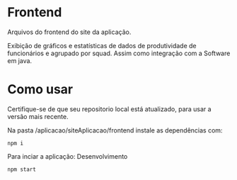 # Frontend
Arquivos do frontend do site da aplicação.

Exibição de gráficos e estatísticas de dados de produtividade de funcionários e agrupado por squad. Assim como integração com a Software em java.

# Como usar

Certifique-se de que seu repositorio local está atualizado, para usar a versão mais recente.

Na pasta /aplicacao/siteAplicacao/frontend instale as dependências com:

```
npm i
```

Para inciar a aplicação:
Desenvolvimento
```
npm start
```